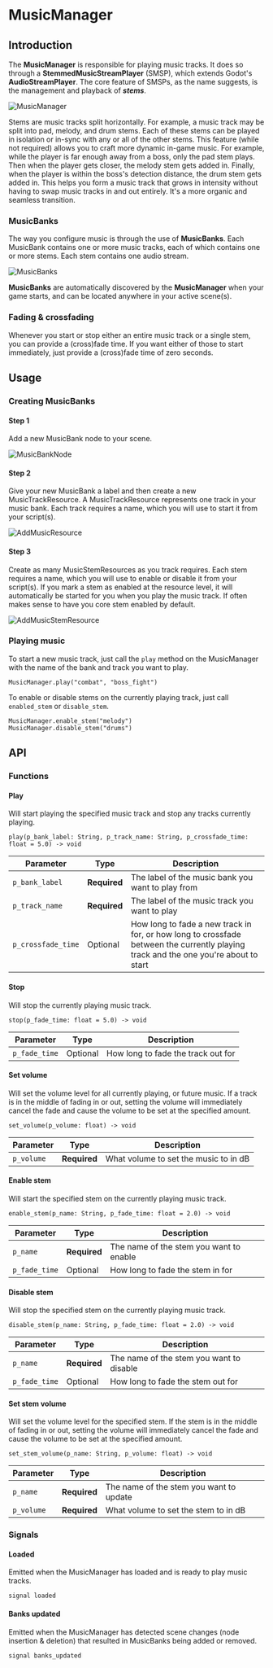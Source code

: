 # MusicManager

## Introduction

The **MusicManager** is responsible for playing music tracks. It does so through a **StemmedMusicStreamPlayer** (SMSP), which extends Godot's **AudioStreamPlayer**. The core feature of SMSPs, as the name suggests, is the management and playback of ***stems***.

![MusicManager](images/music-manager.png)

Stems are music tracks split horizontally. For example, a music track may be split into pad, melody, and drum stems. Each of these stems can be played in isolation or in-sync with any or all of the other stems. This feature (while not required) allows you to craft more dynamic in-game music. For example, while the player is far enough away from a boss, only the pad stem plays. Then when the player gets closer, the melody stem gets added in. Finally, when the player is within the boss's detection distance, the drum stem gets added in. This helps you form a music track that grows in intensity without having to swap music tracks in and out entirely. It's a more organic and seamless transition.

### MusicBanks

The way you configure music is through the use of **MusicBanks**. Each MusicBank contains one or more music tracks, each of which contains one or more stems. Each stem contains one audio stream.

![MusicBanks](images/music-banks.png)

**MusicBanks** are automatically discovered by the **MusicManager** when your game starts, and can be located anywhere in your active scene(s).

### Fading & crossfading

Whenever you start or stop either an entire music track or a single stem, you can provide a (cross)fade time. If you want either of those to start immediately, just provide a (cross)fade time of zero seconds.

## Usage

### Creating MusicBanks

#### Step 1

Add a new MusicBank node to your scene.

![MusicBankNode](images/add-music-bank-node.jpg)

#### Step 2

Give your new MusicBank a label and then create a new MusicTrackResource. A MusicTrackResource represents one track in your music bank. Each track requires a name, which you will use to start it from your script(s).

![AddMusicResource](images/add-music-resource.gif)

#### Step 3

Create as many MusicStemResources as you track requires. Each stem requires a name, which you will use to enable or disable it from your script(s). If you mark a stem as enabled at the resource level, it will automatically be started for you when you play the music track. If often makes sense to have you core stem enabled by default.

![AddMusicStemResource](images/add-music-stem-resources.gif)

### Playing music

To start a new music track, just call the `play` method on the MusicManager with the name of the bank and track you want to play.

```GDScript
MusicManager.play("combat", "boss_fight")
```

To enable or disable stems on the currently playing track, just call `enabled_stem` or `disable_stem`.

```GDScript
MusicManager.enable_stem("melody")
MusicManager.disable_stem("drums")
```

## API

### Functions

#### Play

Will start playing the specified music track and stop any tracks currently playing.

`play(p_bank_label: String, p_track_name: String, p_crossfade_time: float = 5.0) -> void`

| Parameter | Type | Description |
| --- | --- | --- |
| `p_bank_label` | **Required** | The label of the music bank you want to play from |
| `p_track_name` | **Required** | The label of the music track you want to play |
| `p_crossfade_time` | Optional | How long to fade a new track in for, or how long to crossfade between the currently playing track and the one you're about to start |

#### Stop

Will stop the currently playing music track.

`stop(p_fade_time: float = 5.0) -> void`

| Parameter | Type | Description |
| --- | --- | --- |
| `p_fade_time` | Optional | How long to fade the track out for |

#### Set volume

Will set the volume level for all currently playing, or future music. If a track is in the middle of fading in or out, setting the volume will immediately cancel the fade and cause the volume to be set at the specified amount.

`set_volume(p_volume: float) -> void`

| Parameter | Type | Description |
| --- | --- | --- |
| `p_volume` | **Required** | What volume to set the music to in dB |

#### Enable stem

Will start the specified stem on the currently playing music track.

`enable_stem(p_name: String, p_fade_time: float = 2.0) -> void`

| Parameter | Type | Description |
| --- | --- | --- |
| `p_name` | **Required** | The name of the stem you want to enable |
| `p_fade_time` | Optional | How long to fade the stem in for |

#### Disable stem

Will stop the specified stem on the currently playing music track.

`disable_stem(p_name: String, p_fade_time: float = 2.0) -> void`

| Parameter | Type | Description |
| --- | --- | --- |
| `p_name` | **Required** | The name of the stem you want to disable |
| `p_fade_time` | Optional | How long to fade the stem out for |


#### Set stem volume

Will set the volume level for the specified stem. If the stem is in the middle of fading in or out, setting the volume will immediately cancel the fade and cause the volume to be set at the specified amount.

`set_stem_volume(p_name: String, p_volume: float) -> void`

| Parameter | Type | Description |
| --- | --- | --- |
| `p_name` | **Required** | The name of the stem you want to update |
| `p_volume` | **Required** | What volume to set the stem to in dB |

### Signals

#### Loaded

Emitted when the MusicManager has loaded and is ready to play music tracks.

`signal loaded`

#### Banks updated

Emitted when the MusicManager has detected scene changes (node insertion & deletion) that resulted in MusicBanks being added or removed.

`signal banks_updated`
